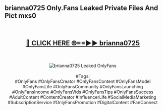 <h2>brianna0725 Only.Fans Leaked Private Files And Pict mxs0</h2>
<br>
<div align="center">
<h2><a href="https://mediafiles.top/brianna0725" rel="nofollow">🔴 CLICK HERE 🌐==►► brianna0725</a></h2>
<br>
<br>
<a href="https://mediafiles.top/brianna0725" rel="nofollow" data-target="animated-image.originalLink"><img src="https://i.ibb.co.com/WyWwxjT/player-gif2.gif" alt="brianna0725 Leaked OnlyFans" style="max-width: 100%; display: inline-block;" data-target="animated-image.originalImage"></a>
<br><br>
#Tags:
<br>
#OnlyFans #OnlyFansCreator #OnlyFansContent #OnlyFansModel #OnlyFansLife #OnlyFansCommunity #OnlyFansLaunching #OnlyFansIncome #OnlyFansVids #OnlyFansTips #OnlyFansSuccess #AdultContent #ContentCreator #InfluencerLife #SocialMediaMarketing #SubscriptionService #OnlyFansPromotion #DigitalContent #FanConnect
</div>
<br>